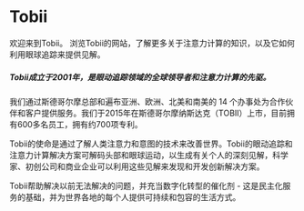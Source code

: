 # 

# Tobii

欢迎来到Tobii。 浏览Tobii的网站，了解更多关于注意力计算的知识，以及它如何利用眼球追踪来提供见解。

##### Tobii成立于2001年，是眼动追踪领域的全球领导者和注意力计算的先驱。

我们通过斯德哥尔摩总部和遍布亚洲、欧洲、北美和南美的 14 个办事处为合作伙伴和客户提供服务。我们于2015年在斯德哥尔摩纳斯达克（TOBII）上市，目前拥有600多名员工，拥有约700项专利。

Tobii的使命是通过了解人类注意力和意图的技术来改善世界。Tobii的眼动追踪和注意力计算解决方案可解码头部和眼球运动，以生成有关个人的深刻见解，科学家、初创公司和商业企业可以利用这些见解来发现和开发创新解决方案。

Tobii帮助解决以前无法解决的问题，并充当数字化转型的催化剂 - 这是民主化服务的基础，并为世界各地的每个人提供可持续和包容的生活方式。

